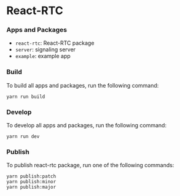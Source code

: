 # React-RTC

### Apps and Packages

-   `react-rtc`: React-RTC package
-   `server`: signaling server
-   `example`: example app

### Build

To build all apps and packages, run the following command:

```
yarn run build
```

### Develop

To develop all apps and packages, run the following command:

```
yarn run dev
```

### Publish

To publish react-rtc package, run one of the following commands:

```
yarn publish:patch
yarn publish:minor
yarn publish:major
```
